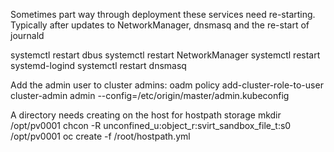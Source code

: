 Sometimes part way through deployment these services need re-starting. Typically after updates to NetworkManager, dnsmasq and the re-start of journald

systemctl restart dbus
systemctl restart NetworkManager
systemctl restart systemd-logind
systemctl restart dnsmasq

Add the admin user to cluster admins:
oadm policy add-cluster-role-to-user cluster-admin admin --config=/etc/origin/master/admin.kubeconfig

A directory needs creating on the host for hostpath storage
mkdir /opt/pv0001
chcon -R unconfined_u:object_r:svirt_sandbox_file_t:s0 /opt/pv0001
oc create -f /root/hostpath.yml